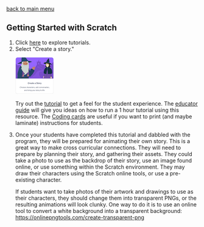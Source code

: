 [back to main menu](https://lindsaycullum.github.io/cs-resource-instructions)

## Getting Started with Scratch

<ol>
  <li> Click <a href="https://scratch.mit.edu/ideas" target="_blank">here</a> to explore tutorials.</li>

  <li>Select "Create a story." 
    <p><img src="images/createAStoryScratchActivity.png" alt="Create a story Scratch Activity"></p>
    <p>Try out the <a href="https://scratch.mit.edu/projects/editor/?tutorial=tell-a-story" target="_blank">tutorial</a> to get a feel for the student experience. The <a href="https://resources.scratch.mit.edu/www/guides/en/StoryGuide.pdf" target="_blank">educator guide</a> will give you ideas on how to run a 1 hour tutorial using this resource. The <a href="https://resources.scratch.mit.edu/www/cards/en/story-cards.pdf">Coding cards</a> are useful if you want to print (and maybe laminate) instructions for students.</p>
  </li>
  <li>Once your students have completed this tutorial and dabbled with the program, they will be prepared for animating their own story. This is a great way to make cross curricular connections. They will need to prepare by planning their story, and gathering their assets. They could take a photo to use as the backdrop of their story, use an image found online, or use something within the Scratch environment. They may draw their characters using the Scratch online tools, or use a pre-existing character. 
    <p>If students want to take photos of their artwork and drawings to use as their characters, they should change them into transparent PNGs, or the resulting animations will look clunky. One way to do it is to use an online tool to convert a white background into a transparent background: <a href="https://onlinepngtools.com/create-transparent-png" target="_blank">https://onlinepngtools.com/create-transparent-png</p>
  </li>
</ol>
